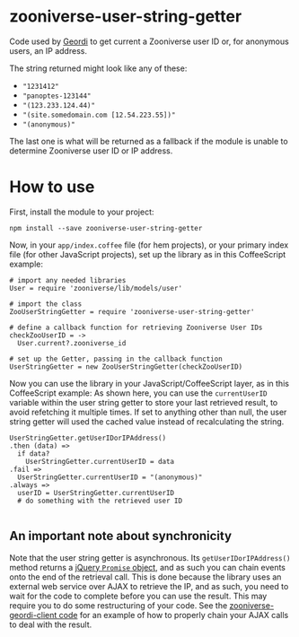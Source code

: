 # zooniverse-user-string-getter
Code used by [Geordi](https://github.com/zooniverse/geordi) to get current a Zooniverse user ID or, for anonymous users, an IP address.

The string returned might look like any of these:
* `"1231412"`
* `"panoptes-123144"`
* `"(123.233.124.44)"`
* `"(site.somedomain.com [12.54.223.55])"`
* `"(anonymous)"`

The last one is what will be returned as a fallback if the module is unable to determine Zooniverse user ID or IP address.

# How to use

First, install the module to your project:

```
npm install --save zooniverse-user-string-getter
```

Now, in your `app/index.coffee` file (for hem projects), or your primary index file (for other JavaScript projects), set up the library as in this CoffeeScript example:
```
# import any needed libraries
User = require 'zooniverse/lib/models/user'

# import the class
ZooUserStringGetter = require 'zooniverse-user-string-getter'

# define a callback function for retrieving Zooniverse User IDs
checkZooUserID = ->
  User.current?.zooniverse_id

# set up the Getter, passing in the callback function
UserStringGetter = new ZooUserStringGetter(checkZooUserID)
```

Now you can use the library in your JavaScript/CoffeeScript layer, as in this CoffeeScript example:
As shown here, you can use the `currentUserID` variable within the user string getter to store your last retrieved result, to avoid refetching it multiple times.
If set to anything other than null, the user string getter will used the cached value instead of recalculating the string.

```
UserStringGetter.getUserIDorIPAddress()
.then (data) =>
  if data?
    UserStringGetter.currentUserID = data
.fail =>
  UserStringGetter.currentUserID = "(anonymous)"
.always =>
  userID = UserStringGetter.currentUserID
  # do something with the retrieved user ID
  
```

## An important note about synchronicity 
Note that the user string getter is asynchronous. Its `getUserIDorIPAddress()` method returns a [jQuery `Promise` object](http://api.jquery.com/Types/#Promise), and as such you can chain events onto the end of the retrieval call. This is done because the library uses an external web service over AJAX to retrieve the IP, and as such, you need to wait for the code to complete before you can use the result.
This may require you to do some restructuring of your code. See the [zooniverse-geordi-client code](https://github.com/zooniverse/geordi-client/blob/master/src/index.coffee#L137) for an example of how to properly chain your AJAX calls to deal with the result.
